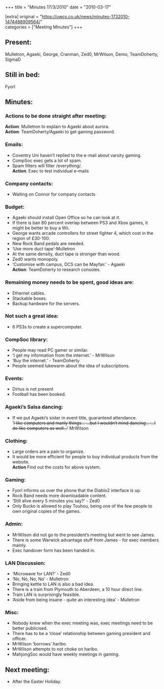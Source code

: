 +++
title = "Minutes 17/3/2010"
date = "2010-03-17"

[extra]
original = "https://uwcs.co.uk/news/minutes-1732010-1474488909564/"    
categories = ["Meeting Minutes"]
+++

## Present:

Mulletron, Agaeki, George, Cranman, Zed0, MrWilson, Demo, TeamDoherty, SigmaD

## Still in bed:

Fyorl

## Minutes:

### Actions to be done straight after meeting:

**Action**: Mulletron to explain to Agaeki about aurora.  
**Action**: TeamDoherty/Agaeki to get gaming password.

### Emails:

  - Coventry Uni haven’t replied to the e-mail about varsity gaming.
  - CompSoc exec gets a lot of spam.
  - Spam filters will filter /everything/.  
    **Action**: Exec to test individual e-mails

### Company contacts:

  - Waiting on Connor for company contacts

### Budget:

  - Agaeki should install Open Office so he can look at it.
  - If there is ban 80 percent overlap between PS3 and Xbox games, it might be better to buy a Wii.
  - George wants arcade controllers for street fighter 4, which cost in the region of £30-100.
  - New Rock Band pedals are needed.
  - ‘Use more duct tape’-Mulletron
  - At the same density, duct tape is stronger than wood.
  - Zed0 wants monopoly.
  - ‘Customise with campus, DCS can be Mayfair.’ - Agaeki  
    **Action**: TeamDoherty to research consoles.

### Remaining money needs to be spent, good ideas are:

  - Ethernet cables.
  - Stackable boxes.
  - Backup hardware for the servers.

### Not such a great idea:

  - 6 PS3s to create a supercomputer.

### CompSoc library:

  - People may read PC gamer or similar.
  - ‘I get my information from the internet.’ - MrWilson
  - ‘Buy the internet.’ - TeamDoherty
  - People seemed lukewarm about the idea of subscriptions.

### Events:

  - Dirtus is not present
  - Football has been booked.

### Agaeki’s Salsa dancing:

  - If we put Agaeki’s sister in event title, guaranteed attendance.  
    ’~~I like computers and manly things… …but I wouldn’t mind dancing… …I do like computers as well…’~~ MrWilson

### Clothing:

  - Large orders are a pain to organize.
  - It would be more efficient for people to buy individual products from the website.  
    **Action** Find out the costs for above system.

### Gaming:

  - Fyorl informs us over the phone that the Diablo2 interface is up.
  - Rock Band needs more downloadable content.
  - ‘Still alive every 5 minutes you say?’ - Zed0
  - Only Bucko is allowed to play Touhou, being one of the few people to own original copies of the games.

### Admin:

  - MrWilson did not go to the president’s meeting but went to see James.
  - There is some Warwick advantage stuff from James - for exec members mainly.
  - Exec handover form has been handed in.

### LAN Discussion:

  - ‘Microwave for LAN?’ - Zed0
  - ‘No, No, No, No’ - Mulletron
  - Bringing kettle to LAN is also a bad idea.
  - There is a train from Plymouth to Aberdeen, a 10 hour direct line.
  - Train LAN is surprisingly feasible.
  - ‘Aside from being insane - quite an interesting idea’ - Mulletron

### Misc:

  - Nobody knew when the exec meeting was, exec meetings need to be better publicised.
  - There has to be a ‘close’ relationship between gaming president and officer.
  - MrWilson ‘borrows’ haribo.
  - MrWilson attempts to not choke on haribo.
  - MahjongSoc would have weekly meetings in gaming.

## Next meeting:

  - After the Easter Holiday.
